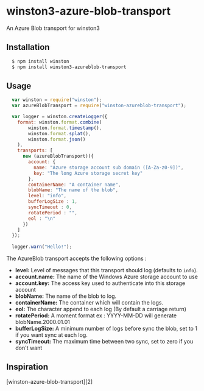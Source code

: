 # winston3-azure-blob-transport
An Azure Blob transport for winston3

## Installation

``` bash
  $ npm install winston
  $ npm install winston3-azureblob-transport
```

## Usage
``` js
  var winston = require("winston");
  var azureBlobTransport = require("winston-azureblob-transport");

  var logger = winston.createLogger({
    format: winston.format.combine(
        winston.format.timestamp(),
        winston.format.splat(),
        winston.format.json()
    ),
    transports: [
      new (azureBlobTransport)({
        account: {
          name: "Azure storage account sub domain ([A-Za-z0-9])",
          key: "The long Azure storage secret key"
        },
        containerName: "A container name",
        blobName: "The name of the blob",
        level: "info",
        bufferLogSize : 1,
        syncTimeout : 0,
        rotatePeriod : "",
        eol : "\n"
      })
    ]
  });
  
  logger.warn("Hello!");
```

The AzureBlob transport accepts the following options :

* __level:__ Level of messages that this transport should log (defaults to `info`).
* __account.name:__ The name of the Windows Azure storage account to use
* __account.key:__ The access key used to authenticate into this storage account
* __blobName:__ The name of the blob to log.
* __containerName:__ The container which will contain the logs.
* __eol:__ The character append to each log (By default a carriage return)
* __rotatePeriod:__ A moment format ex : YYYY-MM-DD will generate blobName.2000.01.01
* __bufferLogSize:__ A minimum number of logs before sync the blob, set to 1 if you want sync at each log.
* __syncTimeout:__ The maximum time between two sync, set to zero if you don't want 
## Inspiration
[winston-azure-blob-transport][2]